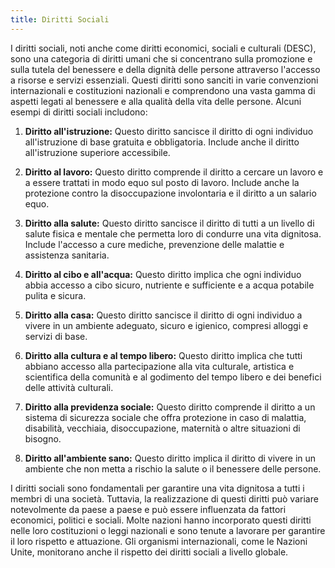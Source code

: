 ```yaml
---
title: Diritti Sociali
---
```

I diritti sociali, noti anche come diritti economici, sociali e culturali (DESC), sono una categoria di diritti umani che si concentrano sulla promozione e sulla tutela del benessere e della dignità delle persone attraverso l'accesso a risorse e servizi essenziali. Questi diritti sono sanciti in varie convenzioni internazionali e costituzioni nazionali e comprendono una vasta gamma di aspetti legati al benessere e alla qualità della vita delle persone. Alcuni esempi di diritti sociali includono:

1. **Diritto all'istruzione:** Questo diritto sancisce il diritto di ogni individuo all'istruzione di base gratuita e obbligatoria. Include anche il diritto all'istruzione superiore accessibile.

2. **Diritto al lavoro:** Questo diritto comprende il diritto a cercare un lavoro e a essere trattati in modo equo sul posto di lavoro. Include anche la protezione contro la disoccupazione involontaria e il diritto a un salario equo.

3. **Diritto alla salute:** Questo diritto sancisce il diritto di tutti a un livello di salute fisica e mentale che permetta loro di condurre una vita dignitosa. Include l'accesso a cure mediche, prevenzione delle malattie e assistenza sanitaria.

4. **Diritto al cibo e all'acqua:** Questo diritto implica che ogni individuo abbia accesso a cibo sicuro, nutriente e sufficiente e a acqua potabile pulita e sicura.

5. **Diritto alla casa:** Questo diritto sancisce il diritto di ogni individuo a vivere in un ambiente adeguato, sicuro e igienico, compresi alloggi e servizi di base.

6. **Diritto alla cultura e al tempo libero:** Questo diritto implica che tutti abbiano accesso alla partecipazione alla vita culturale, artistica e scientifica della comunità e al godimento del tempo libero e dei benefici delle attività culturali.

7. **Diritto alla previdenza sociale:** Questo diritto comprende il diritto a un sistema di sicurezza sociale che offra protezione in caso di malattia, disabilità, vecchiaia, disoccupazione, maternità o altre situazioni di bisogno.

8. **Diritto all'ambiente sano:** Questo diritto implica il diritto di vivere in un ambiente che non metta a rischio la salute o il benessere delle persone.

I diritti sociali sono fondamentali per garantire una vita dignitosa a tutti i membri di una società. Tuttavia, la realizzazione di questi diritti può variare notevolmente da paese a paese e può essere influenzata da fattori economici, politici e sociali. Molte nazioni hanno incorporato questi diritti nelle loro costituzioni o leggi nazionali e sono tenute a lavorare per garantire il loro rispetto e attuazione. Gli organismi internazionali, come le Nazioni Unite, monitorano anche il rispetto dei diritti sociali a livello globale.
